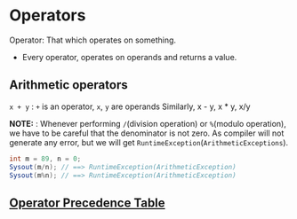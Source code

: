 # Operators

Operator: That which operates on something.

* Every operator, operates on operands and returns a value.

## Arithmetic operators

`x + y` : `+` is an operator, `x`, `y` are operands
Similarly,
x - y, x * y, x/y

**NOTE:** : Whenever performing `/`(division operation) or `%`(modulo operation), we have to be careful that the denominator is not zero. As compiler will not generate any error, but we will get `RuntimeException`(`ArithmeticExceptions`).

```java
int m = 89, n = 0;
Sysout(m/n); // ==> RuntimeException(ArithmeticException)
Sysout(m%n); // ==> RuntimeException(ArithmeticException)
```

## [Operator Precedence Table](./OperatorPrecedenceTable.pdf)
